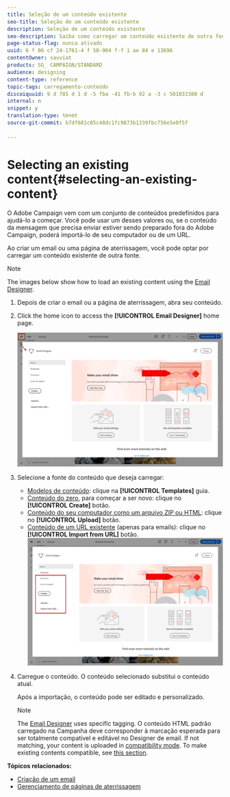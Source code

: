 ```yaml
---
title: Seleção de um conteúdo existente
seo-title: Seleção de um conteúdo existente
description: Seleção de um conteúdo existente
seo-description: Saiba como carregar um conteúdo existente de outra fonte ao criar um e-mail ou uma página de aterrissagem.
page-status-flag: nunca ativado
uuid: 6 f 06 cf 24-1761-4 f 58-904 f-f 1 ae 84 e 13696
contentOwner: sauviat
products: SG_ CAMPAIGN/STANDARD
audience: designing
content-type: reference
topic-tags: carregamento-conteúdo
discoiquuid: 9 d 785 d 1 d -5 fba -41 fb-b 92 a -3 c 501033380 d
internal: n
snippet: y
translation-type: tm+mt
source-git-commit: b7df681c05c48dc1fc9873b1339fbc756e5e0f5f

---
```



# Selecting an existing content{#selecting-an-existing-content}

O Adobe Campaign vem com um conjunto de conteúdos predefinidos para ajudá-lo a começar. Você pode usar um desses valores ou, se o conteúdo da mensagem que precisa enviar estiver sendo preparado fora do Adobe Campaign, poderá importá-lo de seu computador ou de um URL.

Ao criar um email ou uma página de aterrissagem, você pode optar por carregar um conteúdo existente de outra fonte.

>[!NOTE]
>
>The images below show how to load an existing content using the [Email Designer](../../designing/using/about-email-content-design.md#about-the-email-designer).

1. Depois de criar o email ou a página de aterrissagem, abra seu conteúdo.
1. Click the home icon to access the **[!UICONTROL Email Designer]** home page.

   ![](assets/des_loading_1.png)

1. Selecione a fonte do conteúdo que deseja carregar:

   * [Modelos de conteúdo](../../start/using/about-templates.md#content-templates): clique na **[!UICONTROL Templates]** guia.
   * [Conteúdo do zero](../../designing/using/about-email-content-design.md#designing-an-email-content-from-scratch), para começar a ser novo: clique no **[!UICONTROL Create]** botão.
   * [Conteúdo do seu computador como um arquivo ZIP ou HTML](../../designing/using/importing-content-from-a-file.md): clique no **[!UICONTROL Upload]** botão.
   * [Conteúdo de um URL existente](../../designing/using/importing-content-from-a-url.md) (apenas para emails): clique no **[!UICONTROL Import from URL]** botão.
   ![](assets/des_loading_2.png)

1. Carregue o conteúdo. O conteúdo selecionado substitui o conteúdo atual.

   Após a importação, o conteúdo pode ser editado e personalizado.

   >[!NOTE]
   >
   >The [Email Designer](../../designing/using/about-email-content-design.md#about-the-email-designer) uses specific tagging. O conteúdo HTML padrão carregado na Campanha deve corresponder à marcação esperada para ser totalmente compatível e editável no Designer de email. If not matching, your content is uploaded in [compatibility mode](../../designing/using/about-email-content-design.md#email-designer-compatibility-mode). To make existing contents compatible, see [this section](../../designing/using/editing-existing-contents-with-the-email-designer.md).

**Tópicos relacionados:**

* [Criação de um email](../../channels/using/creating-an-email.md)
* [Gerenciamento de páginas de aterrissagem](../../channels/using/about-landing-pages.md)

